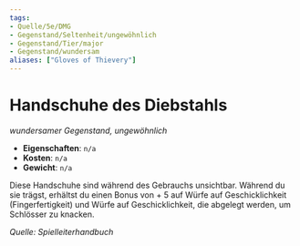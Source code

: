 ```yaml
---
tags:
- Quelle/5e/DMG
- Gegenstand/Seltenheit/ungewöhnlich
- Gegenstand/Tier/major
- Gegenstand/wundersam
aliases: ["Gloves of Thievery"]
---
```

# Handschuhe des Diebstahls
*wundersamer Gegenstand, ungewöhnlich*  

- **Eigenschaften**: `n/a`
- **Kosten**: `n/a`
- **Gewicht**: `n/a`

Diese Handschuhe sind während des Gebrauchs unsichtbar. Während du sie trägst, erhältst du einen Bonus von + 5 auf Würfe auf Geschicklichkeit (Fingerfertigkeit) und Würfe auf Geschicklichkeit, die abgelegt werden, um Schlösser zu knacken.

*Quelle: Spielleiterhandbuch*